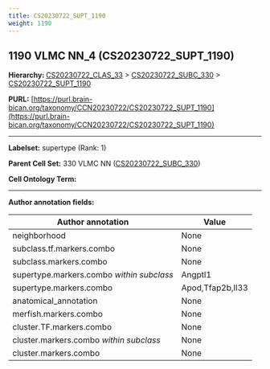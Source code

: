 ```yaml
---
title: CS20230722_SUPT_1190
weight: 1190
---
```

## 1190 VLMC NN_4 (CS20230722_SUPT_1190)
<b>Hierarchy: </b>
[CS20230722_CLAS_33](../CS20230722_CLAS_33) >
[CS20230722_SUBC_330](../CS20230722_SUBC_330) >
[CS20230722_SUPT_1190](../CS20230722_SUPT_1190)

**PURL:** [https://purl.brain-bican.org/taxonomy/CCN20230722/CS20230722_SUPT_1190](https://purl.brain-bican.org/taxonomy/CCN20230722/CS20230722_SUPT_1190)

---


**Labelset:** supertype (Rank: 1)

**Parent Cell Set:** 330 VLMC NN ([CS20230722_SUBC_330](../CS20230722_SUBC_330))



**Cell Ontology Term:** 

[MARKER GENES.]: #


---

[TRANSFERRED ANNOTATIONS.]: #


[AUTHOR ANNOTATION FIELDS.]: #


**Author annotation fields:**

| Author annotation | Value |
|-------------------|-------|
|neighborhood|None|
|subclass.tf.markers.combo|None|
|subclass.markers.combo|None|
|supertype.markers.combo _within subclass_|Angptl1|
|supertype.markers.combo|Apod,Tfap2b,Il33|
|anatomical_annotation|None|
|merfish.markers.combo|None|
|cluster.TF.markers.combo|None|
|cluster.markers.combo _within subclass_|None|
|cluster.markers.combo|None|
